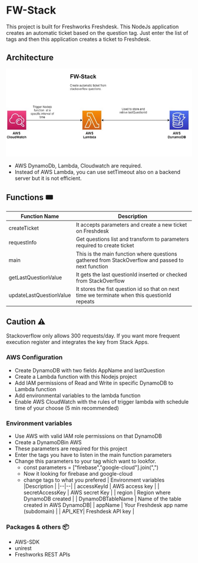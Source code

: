 
# FW-Stack
This project is built for Freshworks Freshdesk.
This NodeJs application creates an automatic ticket based on the question tag. Just enter the list of tags and then this application creates a ticket to Freshdesk.

## Architecture 

![FW-Stack Arch](https://raw.githubusercontent.com/hariprasath2603/FW-Stack/master/screenshot/FW-Stack.jpg)

 - AWS DynamoDb, Lambda, Cloudwatch are required.
 - Instead of AWS Lambda, you can use setTimeout also on a backend server but it is not efficient.

## Functions :tickets:
| Function Name | Description |
|--|--|
| createTicket | It accepts parameters and create a new ticket on Freshdesk  |
| requestInfo | Get questions list and transform to parameters required to create ticket |
| main | This is the main function where questions gathered from StackOverflow and passed to next function |
| getLastQuestionValue | It gets the last questionId inserted or checked from StackOverflow  |
| updateLastQuestionValue | It stores the fist question id so that on next time we terminate when this questionId repeats |

## Caution :warning:	
Stackoverflow only allows 300 requests/day. If you want more frequent execution register and integrates the key from Stack Apps.

### AWS Configuration 

 - Create DynamoDB with two fields AppName and lastQuestion
  - Create a Lambda function  with this Nodejs project
 - Add IAM permissions of Read and Write in specific DynamoDB to Lambda function
 - Add environmental variables to the lambda function
 - Enable AWS CloudWatch with the rules of trigger lambda with schedule time of your choose (5 min recommended)


### Environment variables
 - Use AWS with valid IAM role permissions on that DynamoDB
 - Create a DynamoDBin AWS 
 - These parameters are required for this project
 - Enter the tags you have to listen  in the main function parameters
 - Change this parameters to your tag which want to lookfor.
	 - const parameters = ["firebase","google-cloud"].join(",")
	 - Now it looking for firebase and google-cloud 
	 - change tags to what you prefered
| Environment variables |Description  |
|--|--|
| accessKeyId | AWS access key |
| secretAccessKey | AWS secret Key |
| region | Region where DynamoDB created |
| DynamoDBTableName | Name of the table created in AWS DynamoDB|
| appName | Your Freshdesk app name (subdomain) |
|  API_KEY| Freshdesk API key  |

### Packages & others :package:

 - AWS-SDK
 - unirest
 - Freshworks REST APIs

 

